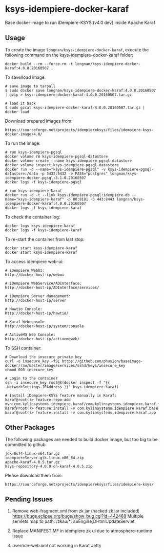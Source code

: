 ksys-idempiere-docker-karaf
=======================

Base docker image to run iDempiere-KSYS (v4.0 dev) inside Apache Karaf

Usage
-----

To create the image `longnan/ksys-idempiere-docker-karaf`, execute the following command on the ksys-idempiere-docker-karaf folder:

	docker build --rm --force-rm -t longnan/ksys-idempiere-docker-karaf:4.0.0.20160507 .

To save/load image:
	
	# save image to tarball
	$ sudo docker save longnan/ksys-idempiere-docker-karaf:4.0.0.20160507 | gzip > ksys-idempiere-docker-karaf-4.0.0.20160507.tar.gz

	# load it back
	$ sudo gzcat ksys-idempiere-docker-karaf-4.0.0.20160507.tar.gz | docker load
	
Download prepared images from:

	https://sourceforge.net/projects/idempiereksys/files/idempiere-ksys-docker-image/4.0/

To run the image:
	
	# run ksys-idempiere-pgsql
	docker volume rm ksys-idempiere-pgsql-datastore
	docker volume create --name ksys-idempiere-pgsql-datastore
	docker volume inspect ksys-idempiere-pgsql-datastore
	docker run -d --name="ksys-idempiere-pgsql" -v ksys-idempiere-pgsql-datastore:/data -p 5432:5432 -e PASS="postgres" longnan/ksys-idempiere-docker-pgsql:3.1.0.20160507
	docker logs -f ksys-idempiere-pgsql
	
	# run ksys-idempiere-karaf
	docker run -d -t --link ksys-idempiere-pgsql:idempiere-db --name="ksys-idempiere-karaf" -p 80:8181 -p 443:8443 longnan/ksys-idempiere-docker-karaf:4.0.0.20160507
	docker logs -f ksys-idempiere-karaf
	
To check the container log:

	docker logs ksys-idempiere-karaf
	docker logs -f ksys-idempiere-karaf

To re-start the container from last stop:	

	docker start ksys-idempiere-karaf
	docker start ksys-idempiere-karaf

To access idempiere web-ui:

	# iDempiere WebUI:
	http://docker-host-ip/webui

	# iDempiere WebService/ADInterface:
	http://docker-host-ip/ADInterface/services/

	# iDempiere Server Management:
	http://docker-host-ip/server

	# Hawtio Console:
	http://docker-host-ip/hawtio/

	# Karaf Webconsole
	http://docker-host-ip/system/console

	# ActiveMQ Web Console:
	http://docker-host-ip/activemqweb/

To SSH container:

	# Download the insecure private key
	curl -o insecure_key -fSL https://github.com/phusion/baseimage-docker/raw/master/image/services/sshd/keys/insecure_key
	chmod 600 insecure_key

	# Login to the container
	ssh -i insecure_key root@$(docker inspect -f "{{ .NetworkSettings.IPAddress }}" ksys-idempiere-karaf)

	# Install iDempiere-KSYS feature manually in Karaf:
	karaf@root()> feature:repo-add mvn:com.kylinsystems.idempiere.karaf/com.kylinsystems.idempiere.karaf.feature/4.0.0/xml/features
	karaf@root()> feature:install -v com.kylinsystems.idempiere.karaf.base
	karaf@root()> feature:install -v com.kylinsystems.idempiere.karaf.app

Other Packages
----
The following packages are needed to build docker image, but too big to be committed to github
	
	jdk-8u74-linux-x64.tar.gz
	idempiereServer.gtk.linux.x86_64.zip
	apache-karaf-4.0.5.tar.gz
	ksys-repository-4.0.0-on-karaf-4.0.5.zip

Please download them from:

	https://sourceforge.net/projects/idempiereksys/files/idempiere-ksys/

	
Pending Issues
----
1. Remove web-fragment.xml from zk.jar (hacked zk.jar included)
	https://bugs.eclipse.org/bugs/show_bug.cgi?id=442488
	Multiple servlets map to path: /zkau/*: auEngine,DHtmlUpdateServlet

2. Replace MANIFEST.MF in idempiere zk ui due to atmosphere-runtime issue

3. override-web.xml not working in Karaf Jetty



